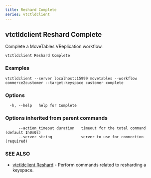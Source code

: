 ```yaml
---
title: Reshard Complete
series: vtctldclient
---
```

## vtctldclient Reshard Complete

Complete a MoveTables VReplication workflow.

```
vtctldclient Reshard Complete
```

### Examples

```
vtctldclient --server localhost:15999 movetables --workflow commerce2customer --target-keyspace customer complete
```

### Options

```
  -h, --help   help for Complete
```

### Options inherited from parent commands

```
      --action_timeout duration   timeout for the total command (default 1h0m0s)
      --server string             server to use for connection (required)
```

### SEE ALSO

* [vtctldclient Reshard](../)	 - Perform commands related to resharding a keyspace.

